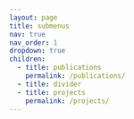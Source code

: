 ```yaml
---
layout: page
title: submenus
nav: true
nav_order: 1
dropdown: true
children:
  - title: publications
    permalink: /publications/
  - title: divider
  - title: projects
    permalink: /projects/
---
```

